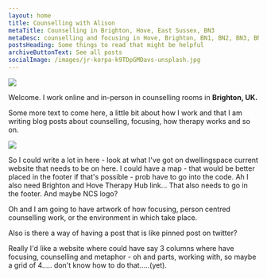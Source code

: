 ```yaml
---
layout: home
title: Counselling with Alison
metaTitle: Counselling in Brighton, Hove, East Sussex, BN3
metaDesc: counselling and focusing in Hove, Brighton, BN1, BN2, BN3, BN41, BN43
postsHeading: Some things to read that might be helpful
archiveButtonText: See all posts
socialImage: /images/jr-korpa-k9TDpGMDavs-unsplash.jpg
---
```

![](/images/jr-korpa-k9TDpGMDavs-unsplash.jpg)

Welcome. I work online and in-person in counselling rooms in **Brighton, UK.**

Some more text to come here, a little bit about how I work and that I am writing blog posts about counselling, focusing, how therapy works and so on. 

![](/images/alison4.jpg)

So I could write a lot in here - look at what I've got on dwellingspace current website that needs to be on here. I could have a map - that would be better placed in the footer if that's possible - prob have to go into the code. Ah I also need Brighton and Hove Therapy Hub link... That also needs to go in the footer. And maybe NCS logo? 

Oh and I am going to have artwork of how focusing, person centred counselling work, or the environment in which take place.

Also is there a way of having a post that is like pinned post on twitter?

Really I'd like a website where could have say 3 columns where have focusing, counselling and metaphor - oh and parts, working with, so maybe a grid of 4..... don't know how to do that.....(yet).

